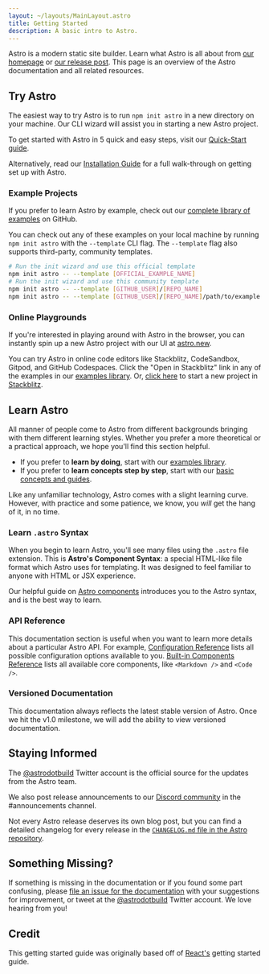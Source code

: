 ```yaml
---
layout: ~/layouts/MainLayout.astro
title: Getting Started
description: A basic intro to Astro.
---
```


Astro is a modern static site builder. Learn what Astro is all about from [our homepage](https://astro.build/) or [our release post](https://astro.build/blog/introducing-astro). This page is an overview of the Astro documentation and all related resources.

## Try Astro

The easiest way to try Astro is to run `npm init astro` in a new directory on your machine. Our CLI wizard will assist you in starting a new Astro project.

To get started with Astro in 5 quick and easy steps, visit our [Quick-Start guide](/docs/en/quick-start).

Alternatively, read our [Installation Guide](/docs/en/installation) for a full walk-through on getting set up with Astro.

### Example Projects

If you prefer to learn Astro by example, check out our [complete library of examples](https://github.com/withastro/astro/tree/main/examples) on GitHub.

You can check out any of these examples on your local machine by running `npm init astro` with the `--template` CLI flag. The `--template` flag also supports third-party, community templates.

```bash
# Run the init wizard and use this official template
npm init astro -- --template [OFFICIAL_EXAMPLE_NAME]
# Run the init wizard and use this community template
npm init astro -- --template [GITHUB_USER]/[REPO_NAME]
npm init astro -- --template [GITHUB_USER]/[REPO_NAME]/path/to/example
```

### Online Playgrounds

If you're interested in playing around with Astro in the browser, you can instantly spin up a new Astro project with our UI at [astro.new](https://astro.new/).

You can try Astro in online code editors like Stackblitz, CodeSandbox, Gitpod, and GitHub Codespaces. Click the "Open in Stackblitz" link in any of the examples in our [examples library](https://github.com/withastro/astro/tree/main/examples). Or, [click here](https://stackblitz.com/fork/astro) to start a new project in [Stackblitz](https://stackblitz.com/fork/astro).

## Learn Astro

All manner of people come to Astro from different backgrounds bringing with them different learning styles. Whether you prefer a more theoretical or a practical approach, we hope you'll find this section helpful.

- If you prefer to **learn by doing**, start with our [examples library](https://github.com/withastro/astro/tree/main/examples).
- If you prefer to **learn concepts step by step**, start with our [basic concepts and guides](/docs/en/core-concepts/project-structure).

Like any unfamiliar technology, Astro comes with a slight learning curve. However, with practice and some patience, we know, you _will_ get the hang of it, in no time.

### Learn `.astro` Syntax

When you begin to learn Astro, you'll see many files using the `.astro` file extension. This is **Astro's Component Syntax**: a special HTML-like file format which Astro uses for templating. It was designed to feel familiar to anyone with HTML or JSX experience.

Our helpful guide on [Astro components](/docs/en/core-concepts/astro-components) introduces you to the Astro syntax, and is the best way to learn.

### API Reference

This documentation section is useful when you want to learn more details about a particular Astro API. For example, [Configuration Reference](/docs/en/reference/configuration-reference) lists all possible configuration options available to you. [Built-in Components Reference](/docs/en/reference/builtin-components) lists all available core components, like `<Markdown />` and `<Code />`.

### Versioned Documentation

This documentation always reflects the latest stable version of Astro. Once we hit the v1.0 milestone, we will add the ability to view versioned documentation.

## Staying Informed

The [@astrodotbuild](https://twitter.com/astrodotbuild) Twitter account is the official source for the updates from the Astro team.

We also post release announcements to our [Discord community](https://astro.build/chat) in the #announcements channel.

Not every Astro release deserves its own blog post, but you can find a detailed changelog for every release in the [`CHANGELOG.md` file in the Astro repository](https://github.com/withastro/astro/blob/main/packages/astro/CHANGELOG.md).

## Something Missing?

If something is missing in the documentation or if you found some part confusing, please [file an issue for the documentation](https://github.com/withastro/astro/issues/new/choose) with your suggestions for improvement, or tweet at the [@astrodotbuild](https://twitter.com/astrodotbuild) Twitter account. We love hearing from you!

## Credit

This getting started guide was originally based off of [React's](https://reactjs.org/) getting started guide.
